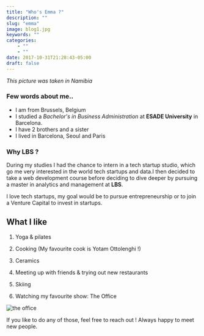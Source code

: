 ```yaml
---
title: "Who's Emma ?"
description: ""
slug: "emma"
image: blog1.jpg
keywords: ""
categories: 
    - ""
    - ""
date: 2017-10-31T21:28:43-05:00
draft: false
---
```


*This picture was taken in Namibia*

### Few words about me..

-   I am from Brussels, Belgium
-   I studied a *Bachelor's in Business Administration* at **ESADE University** in Barcelona.
-   I have 2 brothers and a sister
-   I lived in Barcelona, Seoul and Paris

### Why LBS ?

During my studies I had the chance to intern in a tech startup studio, which go me very interested in the world tech startups and data.I then decided to take a web development course before deciding to dive deeper by pursuing a master in analytics and management at **LBS**.

I love tech startups, my goal would be to pursue entrepreneurship or to join a Venture Capital to invest in startups.

## What I like

1.  Yoga & pilates

2.  Cooking (My favourite cook is Yotam Ottolenghi !)

3.  Ceramics

4.  Meeting up with friends & trying out new restaurants

5.  Skiing

6.  Watching my favourite show: The Office

 ![the office](https://www.ecranlarge.com/media/cache/270x170/uploads/articles/001/401/020/the-office-photo-steve-carell-1402399-small.png)

If you like to do any of those, feel free to reach out ! Always happy to meet new people.
